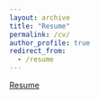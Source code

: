```yaml
---
layout: archive
title: "Resume"
permalink: /cv/
author_profile: true
redirect_from:
  - /resume
---
```


<a href="http://sakthikap.github.io/files/Sakthi_Kumar_Resume.pdf"> Resume </a> <br/>
